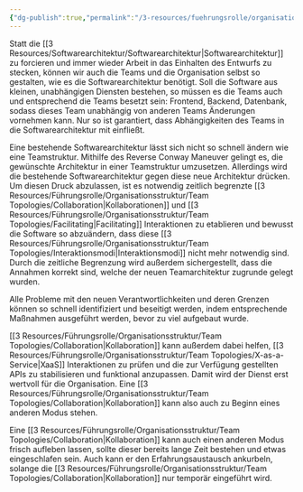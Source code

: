 ```yaml
---
{"dg-publish":true,"permalink":"/3-resources/fuehrungsrolle/organisationsstruktur/team-topologies/reverse-conway-maneuver/","created":"2024-11-11T08:59:37.347+01:00","updated":"2024-04-28T17:01:12.661+02:00"}
---
```



Statt die [[3 Resources/Softwarearchitektur/Softwarearchitektur\|Softwarearchitektur]] zu forcieren und immer wieder Arbeit in das Einhalten des Entwurfs zu stecken, können wir auch die Teams und die Organisation selbst so gestalten, wie es die Softwarearchitektur benötigt. Soll die Software aus kleinen, unabhängigen Diensten bestehen, so müssen es die Teams auch und entsprechend die Teams besetzt sein: Frontend, Backend, Datenbank, sodass dieses Team unabhängig von anderen Teams Änderungen vornehmen kann. Nur so ist garantiert, dass Abhängigkeiten des Teams in die Softwarearchitektur mit einfließt.

Eine bestehende Softwarearchitektur lässt sich nicht so schnell ändern wie eine Teamstruktur. Mithilfe des Reverse Conway Maneuver gelingt es, die gewünschte Architektur in einer Teamstruktur umzusetzen. Allerdings wird die bestehende Softwarearchitektur gegen diese neue Architektur drücken. Um diesen Druck abzulassen, ist es notwendig zeitlich begrenzte [[3 Resources/Führungsrolle/Organisationsstruktur/Team Topologies/Collaboration\|Kollaborationen]] und [[3 Resources/Führungsrolle/Organisationsstruktur/Team Topologies/Facilitating\|Facilitating]] Interaktionen zu etablieren und bewusst die Software so abzuändern, dass diese [[3 Resources/Führungsrolle/Organisationsstruktur/Team Topologies/Interaktionsmodi\|Interaktionsmodi]] nicht mehr notwendig sind. Durch die zeitliche Begrenzung wird außerdem sichergestellt, dass die Annahmen korrekt sind, welche der neuen Teamarchitektur zugrunde gelegt wurden.

Alle Probleme mit den neuen Verantwortlichkeiten und deren Grenzen können so schnell identifiziert und beseitigt werden, indem entsprechende Maßnahmen ausgeführt werden, bevor zu viel aufgebaut wurde.

[[3 Resources/Führungsrolle/Organisationsstruktur/Team Topologies/Collaboration\|Kollaboration]] kann außerdem dabei helfen, [[3 Resources/Führungsrolle/Organisationsstruktur/Team Topologies/X-as-a-Service\|XaaS]] Interaktionen zu prüfen und die zur Verfügung gestellten APIs zu stabilisieren und funktional anzupassen. Damit wird der Dienst erst wertvoll für die Organisation. Eine [[3 Resources/Führungsrolle/Organisationsstruktur/Team Topologies/Collaboration\|Kollaboration]] kann also auch zu Beginn eines anderen Modus stehen.

Eine [[3 Resources/Führungsrolle/Organisationsstruktur/Team Topologies/Collaboration\|Kollaboration]] kann auch einen anderen Modus frisch aufleben lassen, sollte dieser bereits lange Zeit bestehen und etwas eingeschlafen sein. Auch kann er den Erfahrungsaustausch ankurbeln, solange die [[3 Resources/Führungsrolle/Organisationsstruktur/Team Topologies/Collaboration\|Kollaboration]] nur temporär eingeführt wird.
